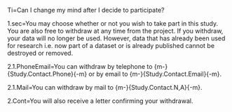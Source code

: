 Ti=Can I change my mind after I decide to participate?

1.sec=You may choose whether or not you wish to take part in this study. You are also free to withdraw at any time from the project. If you withdraw, your data will no longer be used.  However, data that has already been used for research i.e. now part of a dataset or is already published cannot be destroyed or removed.   

2.1.PhoneEmail=You can withdraw by telephone to {m-}{Study.Contact.Phone}{-m} or by email to {m-}{Study.Contact.Email}{-m}. 
  
2.1.Mail=You can withdraw by mail to {m-}{Study.Contact.N,A}{-m}. 

2.Cont=You will also receive a letter confirming your withdrawal. 

